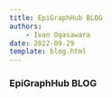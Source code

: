 ```yaml
---
title: EpiGraphHub BLOG
authors:
    - Ivan Ogasawara
date: 2022-09-29
template: blog.html
---
```


### EpiGraphHub BLOG
